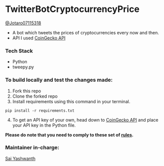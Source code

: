 # TwitterBotCryptocurrencyPrice

[@Jotaro07115318](https://twitter.com/Jotaro07115318)

- A bot which tweets the prices of cryptocurrencies every now and then.
- API I used [CoinGecko API](https://www.coingecko.com/en/api)

### Tech Stack

- Python
- tweepy.py

### To build locally and test the changes made:

1) Fork this repo
2) Clone the forked repo
3) Install requirements using this command in your terminal.

```
pip install -r requirements.txt
```

4) To get an API key of your own, head down to [CoinGecko API](coingecko.com/en/api/documentation) and place your API key in the Python file.

**Please do note that you need to comply to these set of [rules](https://help.twitter.com/en/rules-and-policies/twitter-automation).**

### Maintainer in-charge:

[Sai Yashwanth](https://github.com/theyashwanthsai)